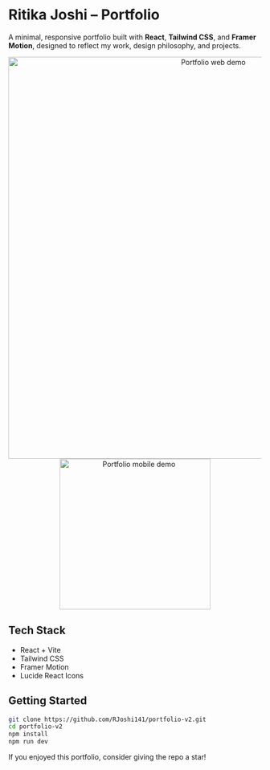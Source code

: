 # Ritika Joshi – Portfolio

A minimal, responsive portfolio built with **React**, **Tailwind CSS**, and **Framer Motion**, designed to reflect my work, design philosophy, and projects.

<p align="center">
  <img src="./public/portfolio-web-demo.gif" width="800" alt="Portfolio web demo" />
  <br/>
  <img src="./public/portfolio-web-demo.gif" width="300" alt="Portfolio mobile demo" />
</p>

## Tech Stack
- React + Vite  
- Tailwind CSS  
- Framer Motion  
- Lucide React Icons  


## Getting Started

```bash
git clone https://github.com/RJoshi141/portfolio-v2.git
cd portfolio-v2
npm install
npm run dev
```


If you enjoyed this portfolio, consider giving the repo a star!